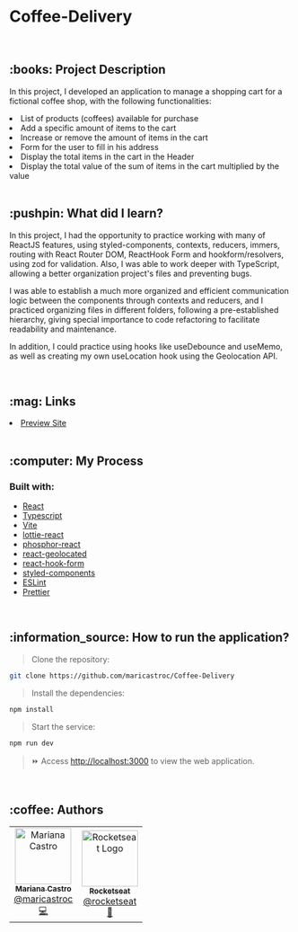 # Coffee-Delivery


<br/>
<h2>:books: Project Description</h2>
<p>In this project, I developed an application to manage a shopping cart for a fictional coffee shop, with the following functionalities:</p>

<li>List of products (coffees) available for purchase</li>
<li>Add a specific amount of items to the cart</li>
<li>Increase or remove the amount of items in the cart</li>
<li>Form for the user to fill in his address</li>
<li>Display the total items in the cart in the Header</li>
<li>Display the total value of the sum of items in the cart multiplied by the value</li>
<br/>
<h2>:pushpin: What did I learn?</h2>

<p>In this project, I had the opportunity to practice working with many of ReactJS features, using styled-components, contexts, reducers, immers, routing with React Router DOM, ReactHook Form and hookform/resolvers, using zod for validation. Also, I was able to work deeper with TypeScript, allowing a better organization project's files and preventing bugs.</p>

<p>I was able to establish a much more organized and efficient communication logic between the components through contexts and reducers, and I practiced organizing files in different folders, following a pre-established hierarchy, giving special importance to code refactoring to facilitate readability and maintenance.</p>

<p>In addition, I could practice using hooks like useDebounce and useMemo, as well as creating my own useLocation hook using the Geolocation API.</p>

<br/>
<h2>:mag: Links</h2>
<li><a href="https://maricastroc-focus-to-do.netlify.app/" target="_blank">Preview Site</a></li>
<br/>
<h2>:computer: My Process</h2>
<h3>Built with:</h3>

- [React](https://reactjs.org/)
- [Typescript](https://www.typescriptlang.org/)
- [Vite](https://vitejs.dev/)
- [lottie-react](https://lottiereact.com/)
- [phosphor-react](https://phosphoricons.com/)
- [react-geolocated](https://no23reason.github.io/react-geolocated/)
- [react-hook-form](https://react-hook-form.com/)
- [styled-components](https://styled-components.com/)
- [ESLint](https://eslint.org/)
- [Prettier](https://prettier.io/)
<br/>

<h2>:information_source: How to run the application?</h2>

> Clone the repository:

```bash
git clone https://github.com/maricastroc/Coffee-Delivery
```

> Install the dependencies:

```bash
npm install
```

> Start the service:

```bash
npm run dev
```

> :fast_forward: Access [http://localhost:3000](http://localhost:3000) to view the web application.
<br/>

<h2>:coffee: Authors</h2>

<table>
  <tr>
    <td align="center">
      <a href="http://github.com/maricastroc/">
        <img src="https://avatars.githubusercontent.com/u/121824373?s=400v=4" width="100px;" alt="Mariana Castro"/>
        <br />
        <sub>
          <b>Mariana Castro</b>
        </sub>
       </a>
       <br />
       <a href="https://www.linkedin.com/in/mariana-castro-297586264/" title="Linkedin">@maricastroc</a>
       <br />
       <a href="https://github.com/maricastroc/Coffee-Delivery" title="Code">💻</a>
    </td>
    <td align="center">
      <a href="http://github.com/rocketseat/">
        <img src="https://avatars.githubusercontent.com/u/28929274?s=200&v=4" width="100px;" alt="Rocketseat Logo"/>
        <br />
        <sub>
          <b>Rocketseat</b>
        </sub>
       </a>
       <br />
       <a href="https://www.linkedin.com/school/rocketseat/" title="Linkedin">@rocketseat</a>
       <br />
       <a href="https://www.rocketseat.com.br/" title="Education Platform">🚀</a>
    </td>
  </tr>
</table>
